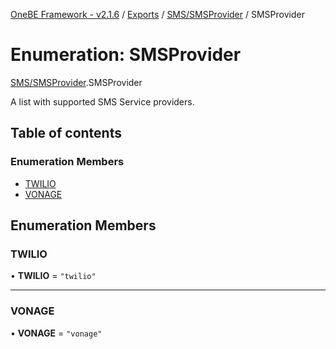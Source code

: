 [OneBE Framework - v2.1.6](../README.md) / [Exports](../modules.md) / [SMS/SMSProvider](../modules/SMS_SMSProvider.md) / SMSProvider

# Enumeration: SMSProvider

[SMS/SMSProvider](../modules/SMS_SMSProvider.md).SMSProvider

A list with supported SMS Service providers.

## Table of contents

### Enumeration Members

- [TWILIO](SMS_SMSProvider.SMSProvider.md#twilio)
- [VONAGE](SMS_SMSProvider.SMSProvider.md#vonage)

## Enumeration Members

### TWILIO

• **TWILIO** = ``"twilio"``

___

### VONAGE

• **VONAGE** = ``"vonage"``
